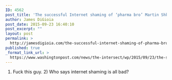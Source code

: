 ```yaml
---
ID: 4562
post_title: 'The successful Internet shaming of ‘pharma bro’ Martin Shkreli &#8211; The Washington Post'
author: James DiGioia
post_date: 2015-09-23 16:40:10
post_excerpt: ""
layout: post
permalink: >
  http://jamesdigioia.com/the-successful-internet-shaming-of-pharma-bro-martin-shkreli-the-washington-post/
published: true
_format_link_url: >
  https://www.washingtonpost.com/news/the-intersect/wp/2015/09/23/the-successful-internet-shaming-of-pharma-bro-martin-shkreli/
---
```

1) Fuck this guy. 2) Who says internet shaming is all bad?
